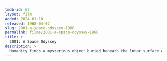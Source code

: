 ```yaml
---
tmdb-id: 62
layout: film
added: 2024-01-18
released: 1968-04-02
slug: 2001-a-space-odyssey-1968
permalink: films/2001-a-space-odyssey-1968
title: >
  2001: A Space Odyssey
description: >
  Humanity finds a mysterious object buried beneath the lunar surface and sets off to find its origins with the help of HAL 9000, the world's most advanced super computer.
---
```

